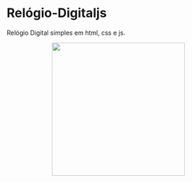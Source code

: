 # Relógio-Digitaljs
Relógio Digital simples em html, css e js.

<div align="center">
<img src="https://github.com/kellyabud/Relogio-Digitaljs/assets/135430840/3930e82a-c84f-4034-930f-a6ec2ff80101" width="300px" />
</div>
